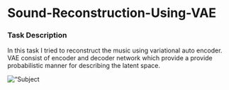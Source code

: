 # Sound-Reconstruction-Using-VAE
<h3> Task Description </h3>
<p> In this task I tried to reconstruct the music using variational auto encoder. VAE consist of encoder and decoder network which provide a provide probabilistic manner for describing the latent space.
</p>  
<img
src=“(Screenshot 2022-05-19 at 5.15.28 PM.png”
raw=true
alt=“Subject Pronouns”
style=“margin-right: 10px;”
/>
